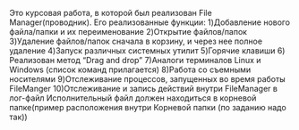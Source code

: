 Это курсовая работа, в которой был реализован File Manager(проводник). Его реализованные функции:
  1)Добавление нового файла/папки и их переименование
  2)Открытие файлов/папок
  3)Удаление файлов/папок сначала в корзину, и через нее полное удаление
  4)Запуск различных системных утилит
  5)Горячие клавиши
  6) Реализован метод “Drag and drop”
  7)Аналоги терминалов Linux и Windows (список команд прилагается)
  8)Работа со съемными носителями
  9)Отслеживание процессов, запущенных во время работы FileManger
  10)Отслеживание и запись действий внутри FileManager в лог-файл
Исполнительный файл должен находиться в корневой папке(пример расположения внутри Корневой папки (по заданию надо так))
